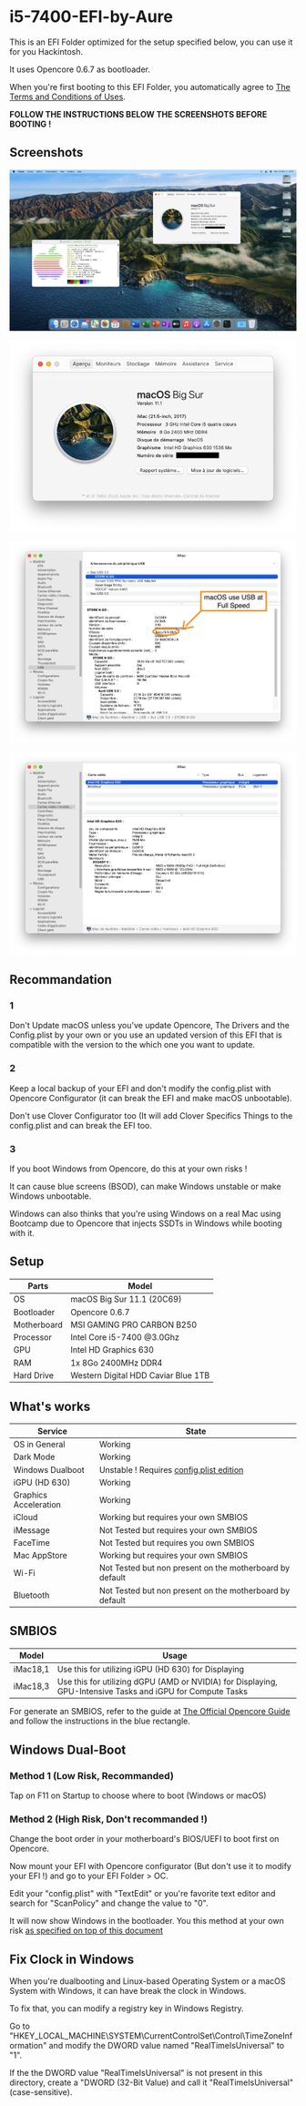 # i5-7400-EFI-by-Aure

This is an EFI Folder optimized for the setup specified below, you can use it for you Hackintosh.

It uses Opencore 0.6.7 as bootloader.

When you're first booting to this EFI Folder, you automatically agree to [The Terms and Conditions of Uses](https://github.com/AurelienAudero/i5-7400-EFI-by-Aure/LICENSE.md).

**FOLLOW THE INSTRUCTIONS BELOW THE SCREENSHOTS BEFORE BOOTING !**

## Screenshots

![Global-View-of-System](/Images/Global-View-of-System.png)

![About-This-Mac](/Images/About-This-Mac.png)

![System-Report-USB](/Images/System-Report-USB.png)

![System-Report-Displays](/Images/System-Report-Displays.png)

## Recommandation

### 1

Don't Update macOS unless you've update Opencore, The Drivers and the Config.plist by your own or you use an updated version of this EFI that is compatible with the version to the which one you want to update.

### 2

Keep a local backup of your EFI and don't modify the config.plist with Opencore Configurator (it can break the EFI and make macOS unbootable).

Don't use Clover Configurator too (It will add Clover Specifics Things to the config.plist and can break the EFI too.

### 3

If you boot Windows from Opencore, do this at your own risks !

It can cause blue screens (BSOD), can make Windows unstable or make Windows unbootable.

Windows can also thinks that you're using Windows on a real Mac using Bootcamp due to Opencore that injects SSDTs in Windows while booting with it.

## Setup
| Parts       | Model                               |
|-------------|-------------------------------------|
| OS          | macOS Big Sur 11.1 (20C69)          |
| Bootloader  | Opencore 0.6.7                      |
| Motherboard | MSI GAMING PRO CARBON B250          |
| Processor   | Intel Core i5-7400 @3.0Ghz          |
| GPU         | Intel HD Graphics 630               |
| RAM         | 1x 8Go 2400MHz DDR4                 |
| Hard Drive  | Western Digital HDD Caviar Blue 1TB |

## What's works

| Service               | State                                                                                                                  |
|-----------------------|------------------------------------------------------------------------------------------------------------------------|
| OS in General         | Working                                                                                                                |
| Dark Mode             | Working                                                                                                                |
| Windows Dualboot      | Unstable ! Requires [config.plist edition](https://github.com/AurelienAudero/i5-7400-EFI-by-Aure#windows-dual-boot)    |
| iGPU (HD 630)         | Working                                                                                                                |
| Graphics Acceleration | Working                                                                                                                |
| iCloud                | Working but requires your own SMBIOS                                                                                   |
| iMessage              | Not Tested but requires your own SMBIOS                                                                                |
| FaceTime              | Not Tested but requires you own SMBIOS                                                                                 |
| Mac AppStore          | Working but requires your own SMBIOS                                                                                   |
| Wi-Fi                 | Not Tested but non present on the motherboard by default                                                               |
| Bluetooth             | Not Tested but non present on the motherboard by default                                                               |

## SMBIOS

| Model    | Usage                                                                                                      |
|----------|------------------------------------------------------------------------------------------------------------|
| iMac18,1 | Use this for utilizing iGPU (HD 630) for Displaying                                                        |
| iMac18,3 | Use this for utilizing dGPU (AMD or NVIDIA) for Displaying, GPU-Intensive Tasks and iGPU for Compute Tasks |

For generate an SMBIOS, refer to the guide at [The Official Opencore Guide](https://dortania.github.io/OpenCore-Install-Guide/config.plist/kaby-lake.html#platforminfo) and follow the instructions in the blue rectangle.

## Windows Dual-Boot

### Method 1 (Low Risk, Recommanded)

Tap on F11 on Startup to choose where to boot (Windows or macOS)

### Method 2 (High Risk, Don't recommanded !)

Change the boot order in your motherboard's BIOS/UEFI to boot first on Opencore.

Now mount your EFI with Opencore configurator (But don't use it to modify your EFI !) and go to your EFI Folder > OC.

Edit your "config.plist" with "TextEdit" or you're favorite text editor and search for "ScanPolicy" and change the value to "0".

It will now show Windows in the bootloader. You this method at your own risk [as specified on top of this document](https://github.com/AurelienAudero/i5-7400-EFI-by-Aure#recommandation)

## Fix Clock in Windows

When you're dualbooting and Linux-based Operating System or a macOS System with Windows, it can have break the clock in Windows.

To fix that, you can modify a registry key in Windows Registry.

Go to "HKEY_LOCAL_MACHINE\SYSTEM\CurrentControlSet\Control\TimeZoneInformation" and modify the DWORD value named "RealTimeIsUniversal" to "1".

If the the DWORD value "RealTimeIsUniversal" is not present in this directory, create a "DWORD (32-Bit Value) and call it "RealTimeIsUniversal" (case-sensitive).
